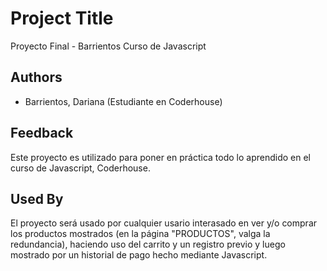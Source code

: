 # Project Title

Proyecto Final - Barrientos
Curso de Javascript

## Authors

- Barrientos, Dariana (Estudiante en Coderhouse)

## Feedback

Este proyecto es utilizado para poner en práctica todo lo aprendido en el curso de Javascript, Coderhouse. 

## Used By

El proyecto será usado por cualquier usario interasado en ver y/o comprar los productos mostrados (en la página "PRODUCTOS", valga la redundancia), haciendo uso del carrito y un registro previo y luego mostrado por un historial de pago hecho mediante Javascript. 